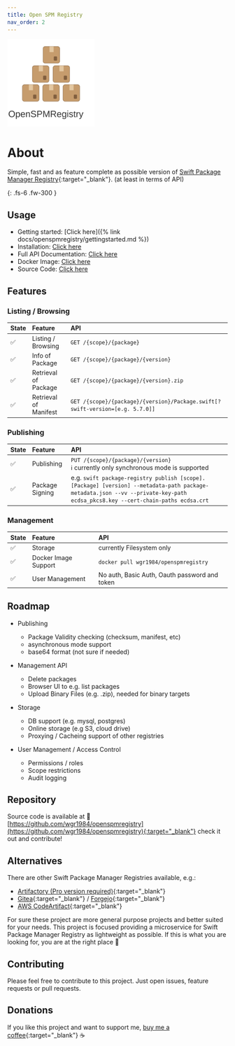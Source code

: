 ```yaml
---
title: Open SPM Registry
nav_order: 2
---
```

<img src="../../assets/images/openspmregistry_icon.svg" width="200" height="200">

# About
Simple, fast and as feature complete as possible version
of [Swift Package Manager Registry](https://github.com/swiftlang/swift-package-manager/blob/main/Documentation/PackageRegistry/Registry.md){:target="_blank"}.
(at least in terms of API)

{: .fs-6 .fw-300 }

## Usage
- Getting started: [Click here]({% link docs/openspmregistry/gettingstarted.md %})
- Installation: [Click here]()
- Full API Documentation: [Click here]()
- Docker Image: [Click here]()
- Source Code: [Click here]()

## Features
### Listing / Browsing

| State | Feature               | API                                                                           |
|:------|:----------------------|:------------------------------------------------------------------------------|
| ✅     | Listing / Browsing    | `GET /{scope}/{package}`                                                      |
| ✅     | Info of Package       | `GET /{scope}/{package}/{version}`                                            |
| ✅     | Retrieval of Package  | `GET /{scope}/{package}/{version}.zip`                                        |
| ✅     | Retrieval of Manifest | `GET /{scope}/{package}/{version}/Package.swift[?swift-version=[e.g. 5.7.0]]` |

### Publishing

| State | Feature         | API                                                                                                                                                                          |
|:------|:----------------|:-----------------------------------------------------------------------------------------------------------------------------------------------------------------------------|
| ✅     | Publishing      | `PUT /{scope}/{package}/{version}`<br/>ℹ️ currently only synchronous mode is supported                                                                                       |
| ✅     | Package Signing | e.g. `swift package-registry publish [scope].[Package] [version] --metadata-path package-metadata.json --vv --private-key-path ecdsa_pkcs8.key --cert-chain-paths ecdsa.crt` |

### Management

| State | Feature              | API                                           |
|:------|:---------------------|:----------------------------------------------|
| ✅     | Storage              | currently Filesystem only                     |
| ✅     | Docker Image Support | `docker pull wgr1984/openspmregistry`         |
| ✅     | User Management      | No auth, Basic Auth, Oauth password and token |
                                                                                   
## Roadmap

- Publishing
    - Package Validity checking (checksum, manifest, etc)
    - asynchronous mode support 
    - base64 format (not sure if needed)
- Management API
  - Delete packages
  - Browser UI to e.g. list packages
  - Upload Binary Files (e.g. .zip), needed for binary targets
- Storage
    - DB support (e.g. mysql, postgres)
    - Online storage (e.g S3, cloud drive)
    - Proxying / Cacheing support of other registries
  
- User Management / Access Control 
  - Permissions / roles
  - Scope restrictions
  - Audit logging
  
## Repository

Source code is available at 🔗 [https://github.com/wgr1984/openspmregistry](https://github.com/wgr1984/openspmregistry){:target="_blank"} check it out and contribute!

## Alternatives

There are other Swift Package Manager Registries available, e.g.:
- [Artifactory (Pro version required)](https://jfrog.com/artifactory/){:target="_blank"}
- [Gitea](https://docs.gitea.com/usage/packages/swift){:target="_blank"} / [Forgejo](https://forgejo.org/docs/latest/user/packages/swift/){:target="_blank"}
- [AWS CodeArtifact](https://aws.amazon.com/codeartifact/){:target="_blank"}

For sure these project are more general purpose projects and better suited for your needs.
This project is focused providing a microservice for Swift Package Manager Registry as lightweight as possible.
If this is what you are looking for, you are at the right place 🙂

## Contributing

Please feel free to contribute to this project. Just open issues, feature requests or pull requests.

## Donations

If you like this project and want to support me, [buy me a coffee](https://buymeacoffee.com/wreithmeiep){:target="_blank"} ☕️
